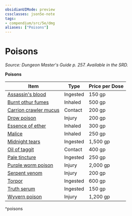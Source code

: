 ```yaml
---
obsidianUIMode: preview
cssclasses: json5e-note
tags:
- compendium/src/5e/dmg
aliases: ["Poisons"]
---
```

# Poisons
*Source: Dungeon Master's Guide p. 257. Available in the SRD.* 

**Poisons**

| Item | Type | Price per Dose |
|------|------|----------------|
| [Assassin's blood](/Systems/5e/items/assassins-blood.md) | Ingested | 150 gp |
| [Burnt othur fumes](/Systems/5e/items/burnt-othur-fumes.md) | Inhaled | 500 gp |
| [Carrion crawler mucus](/Systems/5e/items/carrion-crawler-mucus.md) | Contact | 200 gp |
| [Drow poison](/Systems/5e/items/drow-poison.md) | Injury | 200 gp |
| [Essence of ether](/Systems/5e/items/essence-of-ether.md) | Inhaled | 300 gp |
| [Malice](/Systems/5e/items/malice.md) | Inhaled | 250 gp |
| [Midnight tears](/Systems/5e/items/midnight-tears.md) | Ingested | 1,500 gp |
| [Oil of taggit](/Systems/5e/items/oil-of-taggit.md) | Contact | 400 gp |
| [Pale tincture](/Systems/5e/items/pale-tincture.md) | Ingested | 250 gp |
| [Purple worm poison](/Systems/5e/items/purple-worm-poison.md) | Injury | 2,000 gp |
| [Serpent venom](/Systems/5e/items/serpent-venom.md) | Injury | 200 gp |
| [Torpor](/Systems/5e/items/torpor.md) | Ingested | 600 gp |
| [Truth serum](/Systems/5e/items/truth-serum.md) | Ingested | 150 gp |
| [Wyvern poison](/Systems/5e/items/wyvern-poison.md) | Injury | 1,200 gp |
^poisons